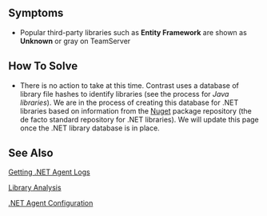 <!--
title: "TeamServer Does Not Recognize Third Party .NET Libraries"
description: "Troubleshooting guide for .NET agent issues"
-->


## Symptoms

* Popular third-party libraries such as **Entity Framework** are shown as **Unknown** or gray on TeamServer

## How To Solve

* There is no action to take at this time. Contrast uses a database of library file hashes to identify libraries (see the process for *Java libraries*). We are in the process of creating this database for .NET libraries based on information from the [Nuget](https://www.nuget.org/) package repository (the de facto standard repository for .NET libraries). We will update this page once the .NET library database is in place.


## See Also

[Getting .NET Agent Logs](user_netinstall.html#logs)

[Library Analysis](user_tsguidelib.html#analysis)

[.NET Agent Configuration](user_netconfig.html#config)


